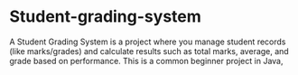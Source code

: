 # Student-grading-system
A Student Grading System is a project where you manage student records (like marks/grades) and calculate results such as total marks, average, and grade based on performance. This is a common beginner project in Java,

